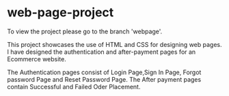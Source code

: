 # web-page-project
To view the project please go to the branch 'webpage'.

This project showcases the use of HTML and CSS for designing web pages.
I have designed the authentication and after-payment pages for an Ecommerce website.

The Authentication pages consist of Login Page,Sign In Page, Forgot password Page and Reset Password Page.
The After payment pages contain Successful and Failed Oder Placement.
